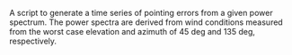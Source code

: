 A script to generate a time series of pointing errors from a given power spectrum. The power spectra are derived from wind conditions measured from the worst case elevation and azimuth of 45 deg and 135 deg, respectively. 
